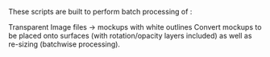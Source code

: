 These scripts are built to perform batch processing of :

Transparent Image files -> mockups with white outlines
Convert mockups to be placed onto surfaces (with rotation/opacity layers included) as well as re-sizing (batchwise processing).
